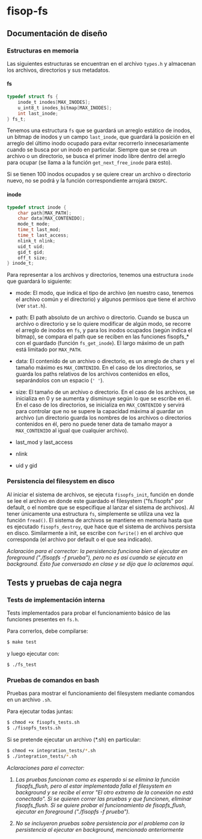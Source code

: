 # fisop-fs

## Documentación de diseño

### Estructuras en memoria

Las siguientes estructuras se encuentran en el archivo `types.h` y almacenan los archivos, directorios y sus metadatos.

#### fs

```c
typedef struct fs {
	inode_t inodes[MAX_INODES];
	u_int8_t inodes_bitmap[MAX_INODES];
	int last_inode;
} fs_t;
```

Tenemos una estructura `fs` que se guardará un arreglo estático de inodos, un bitmap de inodos y un campo `last_inode`, que guardará la posición en el arreglo del último inodo ocupado para evitar recorrerlo innecesariamente cuando se busca por un inodo en particular. Siempre que se crea un archivo o un directorio, se busca el primer inodo libre dentro del arreglo para ocupar (se llama a la función `get_next_free_inode` para esto).

Si se tienen 100 inodos ocupados y se quiere crear un archivo o directorio nuevo, no se podrá y la función correspondiente arrojará `ENOSPC`.

#### inode

```c
typedef struct inode {
	char path[MAX_PATH];
	char data[MAX_CONTENIDO];
	mode_t mode;
	time_t last_mod;
	time_t last_access;
	nlink_t nlink;
	uid_t uid;
	gid_t gid;
	off_t size;
} inode_t;
```

Para representar a los archivos y directorios, tenemos una estructura `inode` que guardará lo siguiente: 

- mode: El modo, que indica el tipo de archivo (en nuestro caso, tenemos el archivo común y el directorio) y algunos permisos que tiene el archivo (ver `stat.h`).

- path: El path absoluto de un archivo o directorio. Cuando se busca un archivo o directorio y se lo quiere modificar de algún modo, se recorre el arreglo de inodos en `fs`, y para los inodos ocupados (según indica el bitmap), se compara el path que se reciben en las funciones fisopfs_* con el guardado (función `fs_get_inode`). El largo máximo de un path está limitado por `MAX_PATH`.

- data: El contenido de un archivo o directorio, es un arreglo de chars y el tamaño máximo es `MAX_CONTENIDO`. En el caso de los directorios, se guarda los paths relativos de los archivos contenidos en ellos, separándolos con un espacio (`' '`).

- size: El tamaño de un archivo o directorio. En el caso de los archivos, se inicializa en 0 y se aumenta y disminuye según lo que se escribe en él. En el caso de los directorios, se inicializa en `MAX_CONTENIDO` y servirá para controlar que no se supere la capacidad máxima al guardar un archivo (un directorio guarda los nombres de los archivos o directorios contenidos en él, pero no puede tener data de tamaño mayor a `MAX_CONTENIDO` al igual que cualquier archivo).

- last_mod y last_access

- nlink

- uid y gid

### Persistencia del filesystem en disco

Al iniciar el sistema de archivos, se ejecuta `fisopfs_init`, función en donde se lee el archivo en donde este guardado el filesystem ("fs.fisopfs" por default, o el nombre que se especifique al lanzar el sistema de archivos). Al tener únicamente una estructura `fs`, simplemente se utiliza una vez la función `fread()`.
El sistema de archivos se mantiene en memoria hasta que es ejecutado `fisopfs_destroy`, que hace que el sistema de archivos persista en disco. Similarmente a init, se escribe con `fwrite()` en el archivo que corresponda (el archivo por default o el que sea indicado).

*Aclaración para el corrector: la persistencia funciona bien al ejecutar en foreground ("./fisopfs -f prueba"), pero no es así cuando se ejecuta en background. Esto fue conversado en clase y se dijo que lo aclaremos aquí.* 

## Tests y pruebas de caja negra

### Tests de implementación interna

Tests implementados para probar el funcionamiento básico de las funciones presentes en `fs.h`. 

Para correrlos, debe compilarse:

```bash
$ make test
```

y luego ejecutar con: 

```bash
$ ./fs_test
```

### Pruebas de comandos en bash

Pruebas para mostrar el funcionamiento del filesystem mediante comandos en un archivo `.sh`. 

Para ejecutar todas juntas: 

```bash
$ chmod +x fisopfs_tests.sh
$ ./fisopfs_tests.sh
```

Si se pretende ejecutar un archivo (*.sh) en particular: 

```bash
$ chmod +x integration_tests/*.sh
$ ./integration_tests/*.sh
```

*Aclaraciones para el corrector:*

1. *Las pruebas funcionan como es esperado si se elimina la función fisopfs_flush, pero al estar implementada falla el filesystem en background y se recibe el error "El otro extremo de la conexión no está conectado". Si se quieren correr las pruebas y que funcionen, eliminar fisopfs_flush. Si se quiere probar el funcionamiento de fisopfs_flush, ejecutar en foreground ("./fisopfs -f prueba").*

2. *No se incluyeron pruebas sobre persistencia por el problema con la persistencia al ejecutar en background, mencionado anteriormente*